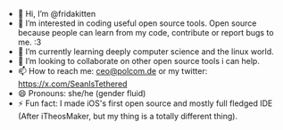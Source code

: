 - 👋 Hi, I’m @fridakitten
- 👀 I’m interested in coding useful open source tools. Open source because people can learn from my code, contribute or report bugs to me. :3
- 🌱 I’m currently learning deeply computer science and the linux world.
- 💞️ I’m looking to collaborate on other open source tools i can help.
- 📫 How to reach me: ceo@polcom.de or my twitter: https://x.com/SeanIsTethered
- 😄 Pronouns: she/he (gender fluid)
- ⚡ Fun fact: I made iOS's first open source and mostly full fledged IDE (After iTheosMaker, but my thing is a totally different thing).

<!---
fridakitten/fridakitten is a ✨ special ✨ repository because its `README.md` (this file) appears on your GitHub profile.
You can click the Preview link to take a look at your changes.
--->
